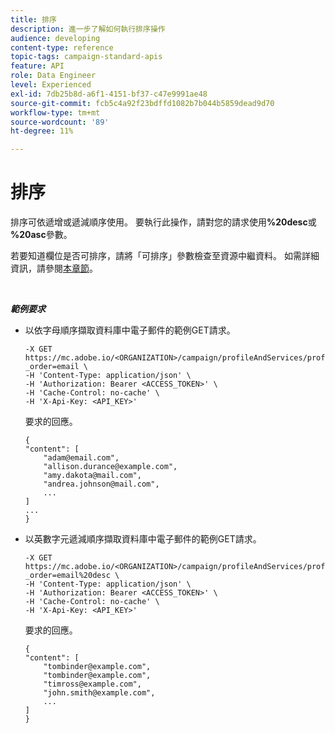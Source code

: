 ```yaml
---
title: 排序
description: 進一步了解如何執行排序操作
audience: developing
content-type: reference
topic-tags: campaign-standard-apis
feature: API
role: Data Engineer
level: Experienced
exl-id: 7db25b8d-a6f1-4151-bf37-c47e9991ae48
source-git-commit: fcb5c4a92f23bdffd1082b7b044b5859dead9d70
workflow-type: tm+mt
source-wordcount: '89'
ht-degree: 11%

---
```


# 排序

排序可依遞增或遞減順序使用。 要執行此操作，請對您的請求使用&#x200B;**%20desc**&#x200B;或&#x200B;**%20asc**&#x200B;參數。

若要知道欄位是否可排序，請將「可排序」參數檢查至資源中繼資料。 如需詳細資訊，請參閱[本章節](../../api/using/metadata-mechanism.md)。

<br/>

***範例要求***

* 以依字母順序擷取資料庫中電子郵件的範例GET請求。

   ```
   -X GET https://mc.adobe.io/<ORGANIZATION>/campaign/profileAndServices/profile/email/email?_order=email \
   -H 'Content-Type: application/json' \
   -H 'Authorization: Bearer <ACCESS_TOKEN>' \
   -H 'Cache-Control: no-cache' \
   -H 'X-Api-Key: <API_KEY>'
   ```

   要求的回應。

   ```
   {
   "content": [
       "adam@email.com",
       "allison.durance@example.com",
       "amy.dakota@mail.com",
       "andrea.johnson@mail.com",
       ...
   ]
   ...
   }
   ```

* 以英數字元遞減順序擷取資料庫中電子郵件的範例GET請求。

   ```
   -X GET https://mc.adobe.io/<ORGANIZATION>/campaign/profileAndServices/profile/email?_order=email%20desc \
   -H 'Content-Type: application/json' \
   -H 'Authorization: Bearer <ACCESS_TOKEN>' \
   -H 'Cache-Control: no-cache' \
   -H 'X-Api-Key: <API_KEY>'
   ```

   要求的回應。

   ```
   {
   "content": [
       "tombinder@example.com",
       "tombinder@example.com",
       "timross@example.com",
       "john.smith@example.com",
       ...
   ]
   }
   ```
